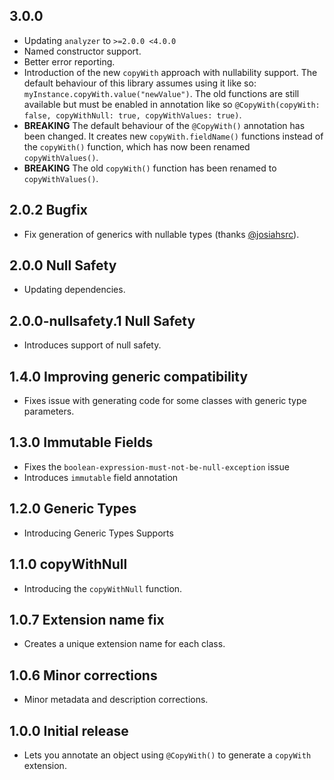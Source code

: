 ## 3.0.0
* Updating `analyzer` to `>=2.0.0 <4.0.0`
* Named constructor support.
* Better error reporting.
* Introduction of the new `copyWith` approach with nullability support. The default behaviour of this library assumes using it like so: `myInstance.copyWith.value("newValue")`. The old functions are still available but must be enabled in annotation like so `@CopyWith(copyWith: false, copyWithNull: true, copyWithValues: true)`.
* **BREAKING** The default behaviour of the `@CopyWith()` annotation has been changed. It creates new `copyWith.fieldName()` functions instead of the `copyWith()` function, which has now been renamed `copyWithValues()`.
* **BREAKING** The old `copyWith()` function has been renamed to `copyWithValues()`.

## 2.0.2 Bugfix
* Fix generation of generics with nullable types (thanks [@josiahsrc](https://github.com/josiahsrc)).

## 2.0.0 Null Safety
* Updating dependencies.

## 2.0.0-nullsafety.1 Null Safety
* Introduces support of null safety.

## 1.4.0 Improving generic compatibility
* Fixes issue with generating code for some classes with generic type parameters.

## 1.3.0 Immutable Fields
* Fixes the `boolean-expression-must-not-be-null-exception` issue
* Introduces `immutable` field annotation

## 1.2.0 Generic Types

* Introducing Generic Types Supports

## 1.1.0 copyWithNull

* Introducing the `copyWithNull` function.

## 1.0.7 Extension name fix

* Creates a unique extension name for each class.

## 1.0.6 Minor corrections

* Minor metadata and description corrections.

## 1.0.0 Initial release

* Lets you annotate an object using `@CopyWith()` to generate a `copyWith` extension.
